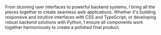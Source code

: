 From stunning user interfaces to powerful backend systems, I bring all the pieces together to create seamless web applications. Whether it's building responsive and intuitive interfaces with CSS and TypeScript, or developing robust backend solutions with Python, I ensure all components work together harmoniously to create a polished final product.
